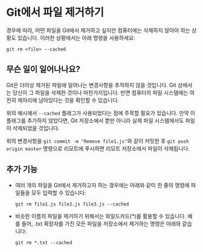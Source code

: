 # Git에서 파일 제거하기

경우에 따라, 어떤 파일을 Git에서 제거하고 싶지만 컴퓨터에는 삭제하지 않아야 하는 상황도 있습니다. 이러한 상황에서는 아래 명령을 사용하세요:

`git rm <file> --cached`

## 무슨 일이 일어나나요?

Git은 더이상 제거된 파일에 일어나는 변경사항을 추적하지 않을 것입니다. Git 상에서는 당신이 그 파일을 삭제한 것이나 마찬가지입니다. 반면 컴퓨터의 파일 시스템에는 여전히 제자리에 남아있다는 것을 확인할 수 있습니다.

위의 예시에서 `--cached` 플래그가 사용되었다는 점에 주목할 필요가 있습니다. 만약 이 플래그를 추가하지 않았다면, Git 저장소에서 뿐만 아니라 실제 파일 시스템에서도 파일이 삭제되었을 것입니다.

위의 변경사항을 `git commit -m "Remove file1.js"`와 같이 커밋한 후 `git push origin master` 명령으로 리모트에 푸시하면 리모트 저장소에서 파일이 삭제됩니다.

## 추가 기능

-   여러 개의 파일을 Git에서 제거하고자 하는 경우에는 아래와 같이 한 줄의 명령에 파일들을 모두 입력할 수 있습니다:

    `git rm file1.js file2.js file3.js --cached`

-   비슷한 이름의 파일을 제거하기 위해서는 와일드카드(*)를 활용할 수 있습니다. 예를 들어, .txt 확장자를 가진 모든 파일을 저장소에서 제거하는 명령은 아래와 같습니다:

    `git rm *.txt --cached`
